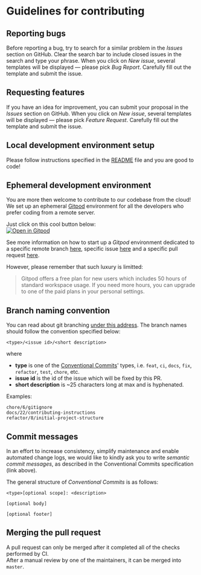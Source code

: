 # Guidelines for contributing

## Reporting bugs

Before reporting a bug, try to search for a similar problem in the *Issues* section on GitHub. Clear the search bar to include closed issues in the search and type your phrase. When you click on *New issue*, several templates will be displayed — please pick *Bug Report*. Carefully fill out the template and submit the issue.

## Requesting features

If you have an idea for improvement, you can submit your proposal in the *Issues* section on GitHub. When you click on *New issue*, several templates will be displayed — please pick *Feature Request*. Carefully fill out the template and submit the issue.

## Local development environment setup

Please follow instructions specified in the [README](README.md#installation) file and you are good to code!

## Ephemeral development environment

You are more then welcome to contribute to our codebase from the cloud!  
We set up an ephemeral [Gitpod](https://www.gitpod.io) environment for all the developers who prefer coding from a remote server.

Just click on this cool button below:  
[![Open in Gitpod](https://gitpod.io/button/open-in-gitpod.svg)](https://gitpod.io/#https://github.com/AngryMaciek/warlock)

See more information on how to start up a _Gitpod_ environment dedicated to a specific remote branch [here](https://www.gitpod.io/docs/introduction/learn-gitpod/context-url#branch-and-commit-contexts), specific issue [here](https://www.gitpod.io/docs/introduction/learn-gitpod/context-url#issue-context) and a specific pull request [here](https://www.gitpod.io/docs/introduction/learn-gitpod/context-url#pullmerge-request-context).

However, please remember that such luxury is limitted:
> Gitpod offers a free plan for new users which includes 50 hours of standard workspace usage.
>If you need more hours, you can upgrade to one of the paid plans in your personal settings.

## Branch naming convention

You can read about git branching [under this address](https://git-scm.com/book/en/v2/Git-Branching-Basic-Branching-and-Merging). The branch names should follow the convention specified below:

```
<type>/<issue id>/<short description>
```

where

- **type** is one of the [Conventional Commits](https://www.conventionalcommits.org/en/v1.0.0/)' types, i.e. `feat`, `ci`, `docs`, `fix`, `refactor`, `test`, `chore`, etc.
- **issue id** is the id of the issue which will be fixed by this PR.
- **short description** is ~25 characters long at max and is hyphenated.

Examples:

```
chore/6/gitignore
docs/22/contributing-instructions
refactor/8/initial-project-structure
```

## Commit messages

In an effort to increase consistency, simplify maintenance and enable automated
change logs, we would like to kindly ask you to write _semantic commit
messages_, as described in the Conventional Commits
specification (link above).

The general structure of _Conventional Commits_ is as follows:

```console
<type>[optional scope]: <description>

[optional body]

[optional footer]
```

## Merging the pull request

A pull request can only be merged after it completed all of the checks performed by CI.  
After a manual review by one of the maintainers, it can be merged into `master`.
